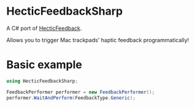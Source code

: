 # HecticFeedbackSharp
A C# port of [HecticFeedback](https://github.com/matthew-5pl/HecticFeedback).

Allows you to trigger Mac trackpads' haptic feedback programmatically!

# Basic example
```cs
using HecticFeedbackSharp;

FeedbackPerformer performer = new FeedbackPerformer();
performer.WaitAndPerform(FeedbackType.Generic);
```